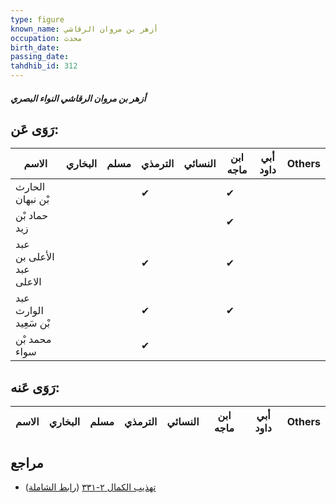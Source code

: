 ```yaml
---
type: figure
known_name: أزهر بن مروان الرقاشي
occupation: محدث
birth_date:
passing_date:
tahdhib_id: 312
---
```

##### أزهر بن مروان الرقاشي النواء البصري

## رَوَى عَن:
| الاسم                    | البخاري | مسلم | الترمذي | النسائي | ابن ماجه | أبي داود | Others |
| ------------------------ | ------- | ---- | ------- | ------- | -------- | -------- | ------ |
| الحارث بْن نبهان         |         |      | ✔       |         | ✔        |          |        |
| حماد بْن زيد             |         |      |         |         | ✔        |          |        |
| عبد الأعلى بن عبد الاعلى |         |      | ✔       |         | ✔        |          |        |
| عبد الوارث بْن سَعِيد    |         |      | ✔       |         | ✔        |          |        |
| محمد بْن سواء            |         |      | ✔       |         |          |          |        |
## رَوَى عَنه:
| الاسم | البخاري | مسلم | الترمذي | النسائي | ابن ماجه | أبي داود | Others |
| ----- | ------- | ---- | ------- | ------- | -------- | -------- | ------ |
## مراجع
- [تهذيب الكمال ٢-٣٣١](obsidian://open?vault=Tahdhib-al-Kamal&file=Figures/٣١٢-أزهر%20بن%20مروان%20الرقاشي%20النواء%20البصري) ([رابط الشاملة](https://shamela.ws/book/3722/812))